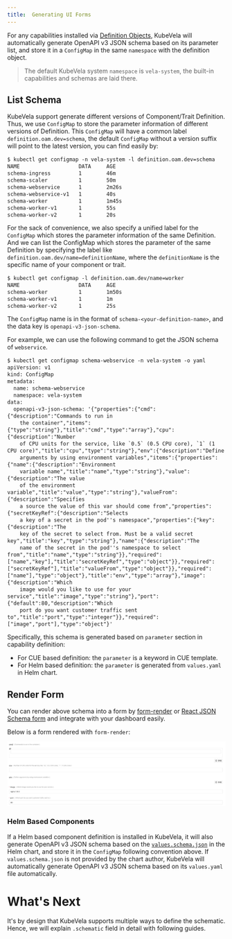```yaml
---
title:  Generating UI Forms
---
```


For any capabilities installed via [Definition Objects](./definition-and-templates),
KubeVela will automatically generate OpenAPI v3 JSON schema based on its parameter list, and store it in a `ConfigMap` in the same `namespace` with the definition object. 

> The default KubeVela system `namespace` is `vela-system`, the built-in capabilities and schemas are laid there.


## List Schema
KubeVela support generate different versions of Component/Trait Definition.
Thus, we use `ConfigMap` to store the parameter information of different versions of Definition.
This `ConfigMap` will have a common label `definition.oam.dev=schema`, the default `ConfigMap` without a version suffix will point to the latest version,
you can find easily by:
```shell
$ kubectl get configmap -n vela-system -l definition.oam.dev=schema
NAME                   DATA     AGE
schema-ingress         1        46m
schema-scaler          1        50m
schema-webservice      1        2m26s
schema-webservice-v1   1        40s
schema-worker          1        1m45s 
schema-worker-v1       1        55s
schema-worker-v2       1        20s
```
For the sack of convenience, we also specify a unified label for the `ConfigMap` which stores the parameter information of the same Definition. 
And we can list the ConfigMap which stores the parameter of the same Definition by specifying the label like `definition.oam.dev/name=definitionName`, where the `definitionName` is the specific name of your component or trait. 
```shell
$ kubectl get configmap -l definition.oam.dev/name=worker
NAME                   DATA     AGE
schema-worker          1        1m50s
schema-worker-v1       1        1m
schema-worker-v2       1        25s
```

The `ConfigMap` name is in the format of `schema-<your-definition-name>`,
and the data key is `openapi-v3-json-schema`.

For example, we can use the following command to get the JSON schema of `webservice`.

```shell
$ kubectl get configmap schema-webservice -n vela-system -o yaml
apiVersion: v1
kind: ConfigMap
metadata:
  name: schema-webservice
  namespace: vela-system
data:
  openapi-v3-json-schema: '{"properties":{"cmd":{"description":"Commands to run in
    the container","items":{"type":"string"},"title":"cmd","type":"array"},"cpu":{"description":"Number
    of CPU units for the service, like `0.5` (0.5 CPU core), `1` (1 CPU core)","title":"cpu","type":"string"},"env":{"description":"Define
    arguments by using environment variables","items":{"properties":{"name":{"description":"Environment
    variable name","title":"name","type":"string"},"value":{"description":"The value
    of the environment variable","title":"value","type":"string"},"valueFrom":{"description":"Specifies
    a source the value of this var should come from","properties":{"secretKeyRef":{"description":"Selects
    a key of a secret in the pod''s namespace","properties":{"key":{"description":"The
    key of the secret to select from. Must be a valid secret key","title":"key","type":"string"},"name":{"description":"The
    name of the secret in the pod''s namespace to select from","title":"name","type":"string"}},"required":["name","key"],"title":"secretKeyRef","type":"object"}},"required":["secretKeyRef"],"title":"valueFrom","type":"object"}},"required":["name"],"type":"object"},"title":"env","type":"array"},"image":{"description":"Which
    image would you like to use for your service","title":"image","type":"string"},"port":{"default":80,"description":"Which
    port do you want customer traffic sent to","title":"port","type":"integer"}},"required":["image","port"],"type":"object"}'
```

Specifically, this schema is generated based on `parameter` section in capability definition:

* For CUE based definition: the `parameter` is a keyword in CUE template.
* For Helm based definition: the `parameter` is generated from `values.yaml` in Helm chart.

## Render Form

You can render above schema into a form by [form-render](https://github.com/alibaba/form-render) or [React JSON Schema form](https://github.com/rjsf-team/react-jsonschema-form) and integrate with your dashboard easily.

Below is a form rendered with `form-render`:

![](../resources/json-schema-render-example.jpg)

### Helm Based Components

If a Helm based component definition is installed in KubeVela, it will also generate OpenAPI v3 JSON schema based on the [`values.schema.json`](https://helm.sh/docs/topics/charts/#schema-files) in the Helm chart, and store it in the `ConfigMap` following convention above. If `values.schema.json` is not provided by the chart author, KubeVela will automatically generate OpenAPI v3 JSON schema based on its `values.yaml` file automatically. 

# What's Next

It's by design that KubeVela supports multiple ways to define the schematic. Hence, we will explain `.schematic` field in detail with following guides.
